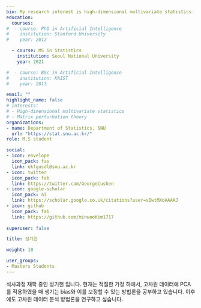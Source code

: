 ```yaml
---
bio: My research interest is high-dimensional multivariate statistics.
education:
  courses:
#  - course: PhD in Artificial Intelligence 
#    institution: Stanford University
#    year: 2012

  - course: MS in Statistics
    institution: Seoul National University
    year: 2021

#  - course: BSc in Artificial Intelligence
#    institution: KAIST
#    year: 2013

email: ""
highlight_name: false
# interests:
# - High-dimensional multivariate statistics
# - Matrix perturbation theory
organizations:
- name: Department of Statistics, SNU
  url: "https://stat.snu.ac.kr/"
role: M.S student

social:
- icon: envelope
  icon_pack: fas
  link: ekfgusdl@snu.ac.kr
- icon: twitter
  icon_pack: fab
  link: https://twitter.com/GeorgeCushen
- icon: google-scholar
  icon_pack: ai
  link: https://scholar.google.co.uk/citations?user=sIwtMXoAAAAJ
- icon: github
  icon_pack: fab
  link: https://github.com/minwooKim1717
  
superuser: false

title: 성기헌

weight: 10

user_groups:
- Masters Students
---
```


석사과정 재학 중인 성기헌 입니다. 현재는 적절한 가정 하에서, 고차원 데이터에 PCA를 적용하였을 때 생기는 bias와 이를 보정할 수 있는 방법론을 공부하고 있습니다. 이후에도 고차원 데이터 분석 방법론을 연구하고 싶습니다.

